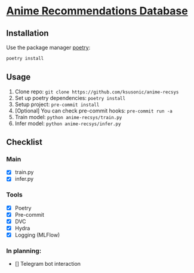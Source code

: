 # [Anime Recommendations Database](https://www.kaggle.com/datasets/CooperUnion/anime-recommendations-database)

## Installation

Use the package manager [poetry](https://python-poetry.org):

```bash
poetry install
```

## Usage

1. Clone repo: `git clone https://github.com/ksusonic/anime-recsys`
2. Set up poetry dependencies: `poetry install`
3. Setup project: `pre-commit install`
4. [Optional] You can check pre-commit hooks: `pre-commit run -a`
5. Train model: `python anime-recsys/train.py`
6. Infer model: `python anime-recsys/infer.py`


## Checklist

### Main
- [X] train.py
- [X] infer.py

### Tools
- [X] Poetry
- [X] Pre-commit
- [X] DVC
- [X] Hydra
- [X] Logging (MLFlow)

### In planning:
- [] Telegram bot interaction
